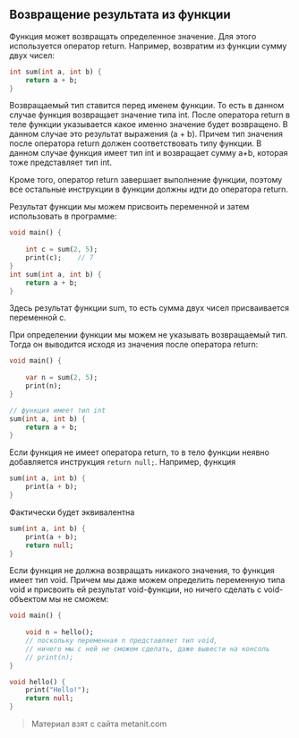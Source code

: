 ## Возвращение результата из функции

Функция может возвращать определенное значение. Для этого используется оператор return. Например, возвратим из функции сумму двух чисел:

```dart
int sum(int a, int b) {
    return a + b;
}
```

Возвращаемый тип ставится перед именем функции. То есть в данном случае функция возвращает значение типа int. После оператора return в теле функции указывается какое именно значение будет возвращено. В данном случае это результат выражения (a + b). Причем тип значения после оператора return должен соответствовать типу функции. В данном случае функция имеет тип int и возвращает сумму a+b, которая тоже представляет тип int.

Кроме того, оператор return завершает выполнение функции, поэтому все остальные инструкции в функции должны идти до оператора return.

Результат функции мы можем присвоить переменной и затем использовать в программе:

```dart
void main() {
    
    int c = sum(2, 5);
    print(c);    // 7
}
int sum(int a, int b) {
    return a + b;
}
```

Здесь результат функции sum, то есть сумма двух чисел присваивается переменной c.

При определении функции мы можем не указывать возвращаемый тип. Тогда он выводится исходя из значения после оператора return:

```dart
void main() {
    
    var n = sum(2, 5);
    print(n);
}

// функция имеет тип int
sum(int a, int b) {
    return a + b;
}
```

Если функция не имеет оператора return, то в тело функции неявно добавляется инструкция `return null;`. Например, функция 

```dart
sum(int a, int b) {
    print(a + b);
}
```

Фактически будет эквивалентна

```dart
sum(int a, int b) {
    print(a + b);
    return null;
}
```

Если функция не должна возвращать никакого значения, то функция имеет тип void. Причем мы даже можем определить переменную типа void и присвоить ей результат void-функции, но ничего сделать c void-объектом мы не сможем:

```dart
void main() {
    
    void n = hello();
    // поскольку переменная n представляет тип void, 
    // ничего мы с ней не сможем сделать, даже вывести на консоль
    // print(n);
}

void hello() {
    print("Hello!");
    return null;
}
```


> Материал взят с сайта metanit.com